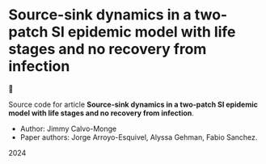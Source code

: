 # Source-sink dynamics in a two-patch SI epidemic model with life stages and no recovery from infection

:cactus:

Source code for article **Source-sink dynamics in a two-patch SI epidemic model with life stages and no recovery from infection**.
- Author: Jimmy Calvo-Monge
- Paper authors: Jorge Arroyo-Esquivel, Alyssa Gehman, Fabio Sanchez.

2024
